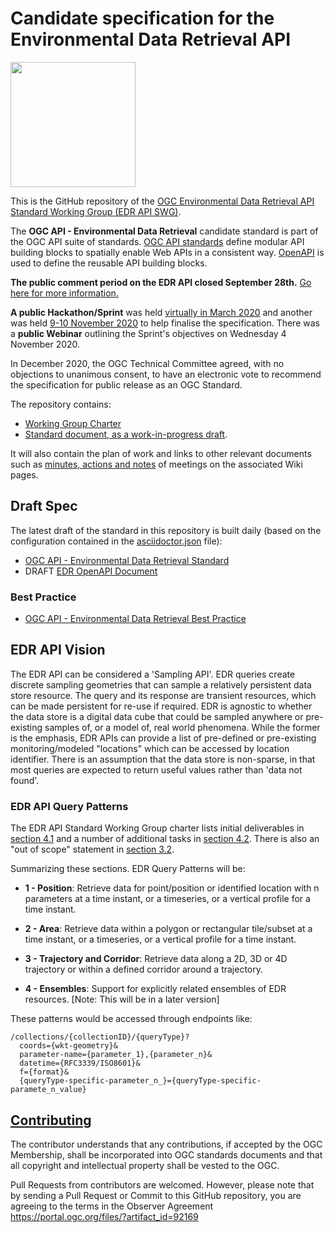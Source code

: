 # Candidate specification for the Environmental Data Retrieval API

[<img src="http://www.opengeospatial.org/pub/www/files/OGC_Logo_2D_Blue_x_0_0.png" width="200"/>](https://www.opengeospatial.org)

This is the GitHub repository of the [OGC Environmental Data Retrieval API Standard Working Group (EDR API SWG)](https://www.opengeospatial.org/projects/groups/edr-apiswg).

The **OGC API - Environmental Data Retrieval** candidate standard is part of the OGC API suite of standards. [OGC API standards](https://ogcapi.ogc.org) define modular API building blocks to spatially enable Web APIs in a consistent way. [OpenAPI](http://openapis.org) is used to define the reusable API building blocks.

**The public comment period on the EDR API closed September 28th.** [Go here for more information.](https://www.ogc.org/standards/requests/215)

**A public Hackathon/Sprint** was held [virtually in March 2020](https://github.com/opengeospatial/EDR-API-Sprint) and another was held [9-10 November 2020](https://github.com/opengeospatial/OGCAPI-EDR-Sprint2) to help finalise the specification. There was a **public Webinar** outlining the Sprint's objectives on Wednesday 4 November 2020.

In December 2020, the OGC Technical Committee agreed, with no objections to unanimous consent, to have an electronic vote to recommend the specification for public release as an OGC Standard. 

The repository contains:
  
- [Working Group Charter](./EnvironmentalDataRetrievalAPI-SWG-Charter.adoc)
- [Standard document, as a work-in-progress draft](./standard_template/standard). 

It will also contain the plan of work and links to other relevant documents such as [minutes, actions and notes](https://github.com/opengeospatial/ogcapi-environmental-data-retrieval/wiki#meetings) of meetings on the associated Wiki pages. 

## Draft Spec

The latest draft of the standard in this repository is built daily (based on the configuration contained in the [asciidoctor.json](https://github.com/opengeospatial/ogcapi-environmental-data-retrieval/blob/master/asciidoctor.json) file):

* [OGC API - Environmental Data Retrieval Standard](http://docs.opengeospatial.org/DRAFTS/19-086.html)
* DRAFT [EDR OpenAPI Document](https://opengeospatial.github.io/ogcapi-environmental-data-retrieval/docs/edr_api.html)

### Best Practice

* [OGC API - Environmental Data Retrieval Best Practice](http://docs.opengeospatial.org/DRAFTS/20-065.html)

## EDR API Vision

The EDR API can be considered a 'Sampling API'. EDR queries create discrete sampling geometries that can sample a relatively persistent data store resource. The query and its response are transient resources, which can be made persistent for re-use if required. EDR is agnostic to whether the data store is a digital data cube that could be sampled anywhere or pre-existing samples of, or a model of, real world phenomena. While the former is the emphasis, EDR APIs can provide a list of pre-defined or pre-existing monitoring/modeled "locations" which can be accessed by location identifier. There is an assumption that the data store is non-sparse, in that most queries are expected to return useful values rather than 'data not found'.

### EDR API Query Patterns
The EDR API Standard Working Group charter lists initial deliverables in [section 4.1](https://github.com/opengeospatial/ogcapi-environmental-data-retrieval/blob/master/EnvironmentalDataRetrievalAPI-SWG-Charter.adoc#41-initial-deliverables) and a number of additional tasks in [section 4.2](https://github.com/opengeospatial/ogcapi-environmental-data-retrieval/blob/master/EnvironmentalDataRetrievalAPI-SWG-Charter.adoc#41-initial-deliverables). There is also an "out of scope" statement in [section 3.2](https://github.com/opengeospatial/ogcapi-environmental-data-retrieval/blob/master/EnvironmentalDataRetrievalAPI-SWG-Charter.adoc#32-what-is-out-of-scope).

Summarizing these sections. EDR Query Patterns will be:  
- **1 - Position**: Retrieve data for point/position or identified location with n parameters at a time instant, or a timeseries, or a vertical profile for a time instant.
- **2 - Area**:  Retrieve data within a polygon or rectangular tile/subset at a time instant, or a timeseries, or a vertical profile for a time instant.
- **3 - Trajectory and Corridor**: Retrieve data along a 2D, 3D or 4D trajectory or within a defined corridor around a trajectory.

- **4 - Ensembles**: Support for explicitly related ensembles of EDR resources. [Note: This will be in a later version]

These patterns would be accessed through endpoints like:

```
/collections/{collectionID}/{queryType}?
  coords={wkt-geometry}&
  parameter-name={parameter_1},{parameter_n}&
  datetime={RFC3339/ISO8601}&
  f={format}&
  {queryType-specific-parameter_n_}={queryType-specific-paramete_n_value}
```


## [Contributing](CONTRIBUTING.md)

The contributor understands that any contributions, if accepted by the OGC Membership, shall be incorporated into OGC standards documents and that all copyright and intellectual property shall be vested to the OGC.

Pull Requests from contributors are welcomed. However, please note that by sending a Pull Request or Commit to this GitHub repository, you are agreeing to the terms in the Observer Agreement https://portal.ogc.org/files/?artifact_id=92169
